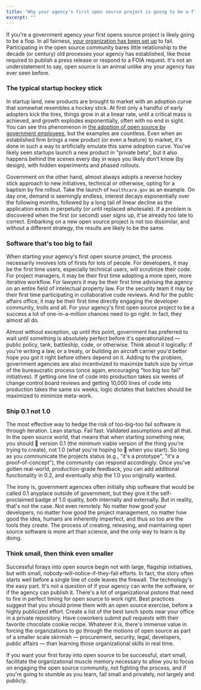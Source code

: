 ```yaml
---
title: "Why your agency's first open source project is going to be a flop"
excerpt: ""
---
```


If you're a government agency your first opens source project is likely going to be a flop. In all fairness, [your organization has been set up](http://ben.balter.com/2014/08/03/why-isnt-all-government-software-open-source/) to fail. Participating in the open source community bares little relationship to the decade (or century) old processes your agency has established, like those required to publish a press release or respond to a FOIA request. It's not an understatement to say, open source is an animal unlike any your agency has ever seen before.

### The typical startup hockey stick

In startup land, new products are brought to market with an adoption curve that somewhat resembles a hockey stick. At first only a handful of early adopters kick the tires, things grow in at a linear rate, until a critical mass is achieved, and growth explodes exponentially, often with no end in sight. You can see this phenomenon in [the adoption of open source by government employees](https://github.com/blog/1874-government-opens-up-10k-active-government-users-on-github), but the examples are countless. Even when an established firm brings a new product (or even a feature) to market, it's done in such a way to artificially emulate this same adoption curve. You've likely seen startups launch a new product in "private beta", but it also happens behind the scenes every day in ways you likely don't know (by design), with hidden experiments and phased rollouts.

Government on the other hand, almost always adopts a reverse hockey stick approach to new initiatives, technical or otherwise, opting for a baptism by fire rollout. Take the launch of `healthcare.gov` as an example. On day one, demand is seemingly endless, interest decays exponentially over the following months, followed by a long tail of linear decline as the application exists in perpetuity (or until replaced wholesale). If a problem is discovered when the first (or second) user signs up, it'se already too late to correct. Embarking on a new open source project is not too dissimilar, and without a different strategy, the results are likely to be the same.

### Software that's too big to fail

When starting your agency's first open source project, the process necessarily involves lots of firsts for lots of people. For developers, it may be the first time users, especially technical users, will scrutinize their code. For project managers, it may be their first time adopting a more open, more iterative workflow. For lawyers it may be their first time advising the agency on an entire field of intelectual property law. For the security team it may be their first time participating in collaborative code reviews. And for the public affairs office, it may be their first time directly engaging the developer community, trolls and all. For your agency's first open source project to be a success a lot of one-in-a-million chances need to go right. In fact, they almost all do.

Almost without exception, up until this point, government has preferred to wait until something is absolutely perfect before it's operationalized — public policy, tank, battleship, code, or otherwise. Think about it logically: if you're writing a law, or a treaty, or building an aircraft carrier you'd better hope you got it right before others depend on it. Adding to the problem, government agencies are also incentivized to maximize batch size by virtue of the bureaucratic process (once again, encouraging "too big too fail" initiatives). If getting one line of code into production takes six weeks of change control board reviews and getting 10,000 lines of code into production takes the same six weeks, logic dictates that batches should be maximized to minimize meta-work.

### Ship 0.1 not 1.0

The most effective way to hedge the risk of too-big-too fail software is through iteration. Lean startup. Fail fast. Validated assumptions and all that. In the open source world, that means that when starting something new, you should :ship: version 0.1 (the minimum viable version of the thing you're trying to create), not 1.0 (what you're hoping to :ship: when you start). So long as you communicate the projects status (e.g., "it's a prototype", "it's a proof-of-concept"), the community can respond accordingly. Once you've gotten real-world, production-grade feedback, you can add additional functionality in 0.2, and eventually ship the 1.0 you originally wanted.

The irony is, government agencies often initially ship software that would be called 0.1 anyplace outside of government, but they give it the self-proclaimed badge of 1.0 quality, both internally and externally. But in reality, that's not the case. Not even remotely. No matter how good your developers, no matter how good the project management, no matter how good the idea, humans are inherently imperfect, and thus so too are the tools they create. The process of creating, releasing, and maintaining open source software is more art than science, and the only way to learn is by doing.

### Think small, then think even smaller

Successful forays into open source begin not with large, flagship initiatives, but with small, nobody-will-notice-if-they-fail efforts. In fact, the story often starts well before a single line of code leaves the firewall. The technology's the easy part. It's not a question of if your agency can write the software, or if the agency can publish it. There's a lot of organizational pistons that need to fire in perfect timing for open source to work right. Best practices suggest that you should prime them with an open source exercise, before a highly publicized effort. Create a list of the best lunch spots near your office in a private repository. Have coworkers submit pull requests with their favorite chocolate cookie recipe. Whatever it is, there's immense value in forcing the organizations to go through the motions of open source as part of a smaller scale skirmish — procurement, security, legal, developers, public affairs — than learning those organizational skills in real time.

If you want your first foray into open source to be successful, start small, facilitate the organizational muscle memory necessary to allow you to focus on engaging the open source community, not fighting the process, and if you're going to stumble as you learn, fail small and privately, not largely and publicly.
